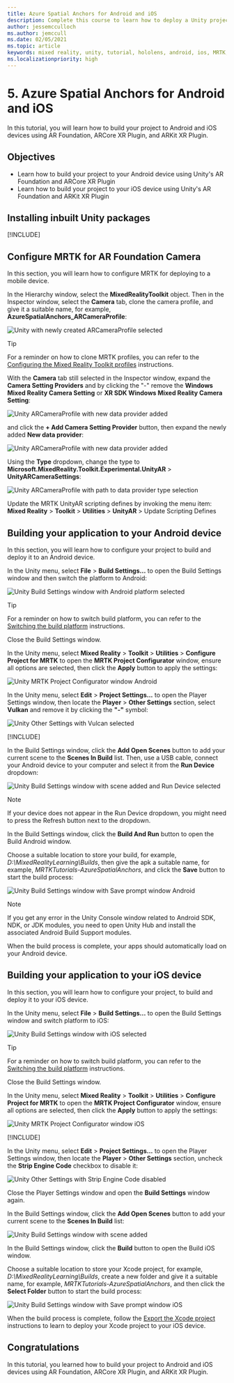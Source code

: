 ```yaml
---
title: Azure Spatial Anchors for Android and iOS
description: Complete this course to learn how to deploy a Unity project with Mixed Reality Toolkit (MRTK) and Azure Spatial Anchors to Android and iOS.
author: jessemcculloch
ms.author: jemccull
ms.date: 02/05/2021
ms.topic: article
keywords: mixed reality, unity, tutorial, hololens, android, ios, MRTK, mixed reality toolkit, UWP, Azure spatial anchors, AR Foundation, ARCore, ARKit
ms.localizationpriority: high
---
```


# 5. Azure Spatial Anchors for Android and iOS

In this tutorial, you will learn how to build your project to Android and iOS devices using AR Foundation, ARCore XR Plugin, and ARKit XR Plugin.

## Objectives

* Learn how to build your project to your Android device using Unity's AR Foundation and ARCore XR Plugin
* Learn how to build your project to your iOS device using Unity's AR Foundation and ARKit XR Plugin

## Installing inbuilt Unity packages

[!INCLUDE[](includes/installing-inbuilt-unity-packages-for-asa-android-and-ios)]

## Configure MRTK for AR Foundation Camera

In this section, you will learn how to configure MRTK for deploying to a mobile device.

In the Hierarchy window, select the **MixedRealityToolkit** object. Then in the Inspector window, select the **Camera** tab, clone the camera profile, and give it a suitable name, for example, **AzureSpatialAnchors_ARCameraProfile**:

![Unity with newly created ARCameraProfile selected](images/mr-learning-asa/asa-05-section2-step1-1.png)

> [!TIP]
> For a reminder on how to clone MRTK profiles, you can refer to the [Configuring the Mixed Reality Toolkit profiles](mr-learning-base-03.md) instructions.

With the **Camera** tab still selected in the Inspector window, expand the **Camera Setting Providers** and by clicking the "-" remove the **Windows Mixed Reality Camera Setting** or **XR SDK Windows Mixed Reality Camera Setting**:

![Unity ARCameraProfile with new data provider added](images/mr-learning-asa/asa-05-section2-step1-2.png)

and click the **+ Add Camera Setting Provider** button, then expand the newly added **New data provider**:

![Unity ARCameraProfile with new data provider added](images/mr-learning-asa/asa-05-section2-step1-3.png)

Using the **Type** dropdown, change the type to **Microsoft.MixedReality.Toolkit.Experimental.UnityAR** > **UnityARCameraSettings**:

![Unity ARCameraProfile with path to data provider type selection](images/mr-learning-asa/asa-05-section2-step1-4.png)

Update the MRTK UnityAR scripting defines by invoking the menu item: **Mixed Reality** > **Toolkit** > **Utilities** > **UnityAR** > Update Scripting Defines

## Building your application to your Android device

In this section, you will learn how to configure your project to build and deploy it to an Android device.

In the Unity menu, select **File** > **Build Settings...** to open the Build Settings window and then switch the platform to Android:

![Unity Build Settings window with Android platform selected](images/mr-learning-asa/asa-05-section3-step1-1.png)

> [!TIP]
> For a reminder on how to switch build platform, you can refer to the [Switching the build platform](mr-learning-base-02.md#switching-the-build-platform) instructions.

Close the Build Settings window.

In the Unity menu, select **Mixed Reality** > **Toolkit** > **Utilities** > **Configure Project for MRTK** to open the **MRTK Project Configurator** window, ensure all options are selected, then click the **Apply** button to apply the settings:

![Unity MRTK Project Configurator window Android](images/mr-learning-asa/asa-05-section3-step1-2.png)

In the Unity menu, select **Edit** > **Project Settings...** to open the Player Settings window, then locate the **Player** >  **Other Settings** section, select **Vulkan** and remove it by clicking the **"-"** symbol:

![Unity Other Settings with Vulcan selected](images/mr-learning-asa/asa-05-section3-step1-3.png)

[!INCLUDE[](includes/project-setting-for-asa-android)]

In the Build Settings window, click the **Add Open Scenes** button to add your current scene to the **Scenes In Build** list. Then, use a USB cable, connect your Android device to your computer and select it from the **Run Device** dropdown:

![Unity Build Settings window with scene added and Run Device selected](images/mr-learning-asa/asa-05-section3-step1-4.png)

>[!NOTE]
> If your device does not appear in the Run Device dropdown, you might need to press the Refresh button next to the dropdown.

In the Build Settings window, click the **Build And Run** button to open the Build Android window.

Choose a suitable location to store your build, for example, _D:\MixedRealityLearning\Builds_, then give the apk a suitable name, for example, _MRTKTutorials-AzureSpatialAnchors_, and click the **Save** button to start the build process:

![Unity Build Settings window with Save prompt window Android](images/mr-learning-asa/asa-05-section3-step1-5.png)

> [!NOTE]
> If you get any error in the Unity Console window related to Android SDK, NDK, or JDK modules, you need to open Unity Hub and install the associated Android Build Support modules.

When the build process is complete, your apps should automatically load on your Android device.

## Building your application to your iOS device

In this section, you will learn how to configure your project, to build and deploy it to your iOS device.

In the Unity menu, select **File** > **Build Settings...** to open the Build Settings window and switch platform to iOS:

![Unity Build Settings window with iOS selected](images/mr-learning-asa/asa-05-section4-step1-1.png)

> [!TIP]
> For a reminder on how to switch build platform, you can refer to the [Switching the build platform](mr-learning-base-02.md#switching-the-build-platform) instructions.

Close the Build Settings window.

In the Unity menu, select **Mixed Reality** > **Toolkit** > **Utilities** > **Configure Project for MRTK** to open the **MRTK Project Configurator** window, ensure all options are selected, then click the **Apply** button to apply the settings:

![Unity MRTK Project Configurator window iOS](images/mr-learning-asa/asa-05-section4-step1-2.png)

[!INCLUDE[](includes/project-setting-for-asa-ios)]

In the Unity menu, select **Edit** > **Project Settings...** to open the Player Settings window, then locate the **Player** >  **Other Settings** section, uncheck the **Strip Engine Code** checkbox to disable it:

![Unity Other Settings with Strip Engine Code disabled](images/mr-learning-asa/asa-05-section4-step1-3.png)

Close the Player Settings window and open the **Build Settings** window again.

In the Build Settings window, click the **Add Open Scenes** button to add your current scene to the **Scenes In Build** list:

![Unity Build Settings window with scene added](images/mr-learning-asa/asa-05-section4-step1-4.png)

In the Build Settings window, click the **Build** button to open the Build iOS window.

Choose a suitable location to store your Xcode project, for example, _D:\MixedRealityLearning\Builds_, create a new folder and give it a suitable name, for example, _MRTKTutorials-AzureSpatialAnchors_, and then click the **Select Folder** button to start the build process:

![Unity Build Settings window with Save prompt window iOS](images/mr-learning-asa/asa-05-section4-step1-5.png)

When the build process is complete, follow the [Export the Xcode project](/azure/spatial-anchors/quickstarts/get-started-unity-ios#export-the-xcode-project) instructions to learn to deploy your Xcode project to your iOS device.

## Congratulations

In this tutorial, you learned how to build your project to Android and iOS devices using AR Foundation, ARCore XR Plugin, and ARKit XR Plugin.